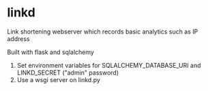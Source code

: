 # linkd

Link shortening webserver which records basic analytics such as IP address

Built with flask and sqlalchemy

1. Set environment variables for SQLALCHEMY_DATABASE_URI and LINKD_SECRET ("admin" password)
2. Use a wsgi server on linkd.py